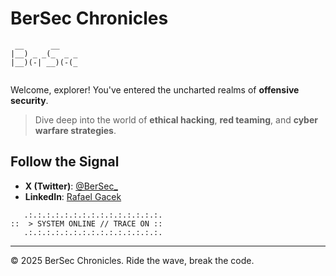 # BerSec Chronicles

```plaintext
 __      __     
|__) _ _(_  _ _ 
|__)(-| __)(-(_ 
                
```

Welcome, explorer! You've entered the uncharted realms of **offensive security**.

> Dive deep into the world of **ethical hacking**, **red teaming**, and **cyber warfare strategies**.

## Follow the Signal

- **X (Twitter)**: [@BerSec_](https://x.com/BerSec_)
- **LinkedIn**: [Rafael Gacek](https://www.linkedin.com/in/rafael-gacek/)

```plaintext
   .:.:.:.:.:.:.:.:.:.:.:.:.:.:.:.
::  > SYSTEM ONLINE // TRACE ON ::
   .:.:.:.:.:.:.:.:.:.:.:.:.:.:.:.
```

---

&copy; 2025 BerSec Chronicles. Ride the wave, break the code.
